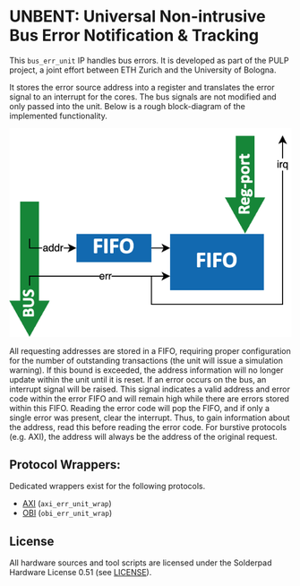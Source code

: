 # UNBENT: Universal Non-intrusive Bus Error Notification & Tracking

This `bus_err_unit` IP handles bus errors. It is developed as part of the PULP project, a joint effort between ETH Zurich and the University of Bologna.

It stores the error source address into a register and translates the error signal to an interrupt for the cores. The bus signals are not modified and only passed into the unit. Below is a rough block-diagram of the implemented functionality.

![Schematic](doc/bus_err_unit.drawio.png)

All requesting addresses are stored in a FIFO, requiring proper configuration for the number of outstanding transactions (the unit will issue a simulation warning). If this bound is exceeded, the address information will no longer update within the unit until it is reset.
If an error occurs on the bus, an interrupt signal will be raised. This signal indicates a valid address and error code within the error FIFO and will remain high while there are errors stored within this FIFO. Reading the error code will pop the FIFO, and if only a single error was present, clear the interrupt. Thus, to gain information about the address, read this before reading the error code.
For burstive protocols (e.g. AXI), the address will always be the address of the original request.

## Protocol Wrappers:
Dedicated wrappers exist for the following protocols.
- [AXI](https://github.com/pulp-platform/axi) (`axi_err_unit_wrap`)
- [OBI](https://github.com/pulp-platform/obi) (`obi_err_unit_wrap`)

## License
All hardware sources and tool scripts are licensed under the Solderpad Hardware License 0.51 (see [LICENSE](LICENSE)).
